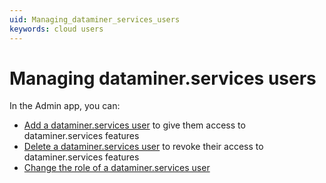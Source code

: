 ```yaml
---
uid: Managing_dataminer_services_users
keywords: cloud users
---
```


# Managing dataminer.services users

In the Admin app, you can:

- [Add a dataminer.services user](xref:Giving_users_access_to_cloud_features#giving-a-user-access-to-dataminerservices-features) to give them access to dataminer.services features
- [Delete a dataminer.services user](xref:Giving_users_access_to_cloud_features#revoking-access-to-dataminerservices-features) to revoke their access to dataminer.services features
- [Change the role of a dataminer.services user](xref:Changing_the_role_of_a_dataminer_services_user)
